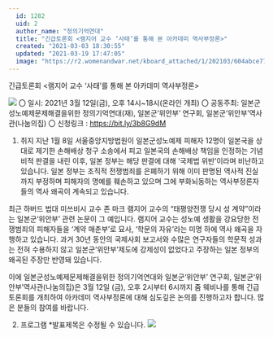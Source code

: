 ```yaml
---
  id: 1282
  uid: 2
  author_name: "정의기억연대"
  title: "긴급토론회 <램지어 교수 ‘사태’를 통해 본 아카데미 역사부정론>"
  created: "2021-03-03 18:30:55"
  updated: "2021-03-19 17:47:05"
  image: "https://r2.womenandwar.net/kboard_attached/1/202103/604abce7761909108549.png"
---
```

긴급토론회 <램지어 교수 ‘사태’를 통해 본 아카데미 역사부정론>

 
![](https://r2.womenandwar.net/kboard_attached/1/202103/604abce7761909108549.png)
〇 일시: 2021년 3월 12일(금), 오후 14시~18시(온라인 개최)
〇 공동주최: 일본군성노예제문제해결을위한 정의기억연대(재), 일본군‘위안부’ 연구회, 일본군‘위안부’역사관(나눔의집)
〇 신청링크 : https://bit.ly/3b8G9dM

1. 취지 
지난 1월 8일 서울중앙지방법원이 일본군성노예제 피해자 12명이 일본국을 상대로 제기한 손해배상 청구 소송에서 피고 일본국의 손해배상 책임을 인정하는 기념비적 판결을 내린 이후, 일본 정부는 해당 판결에 대해 ‘국제법 위반’이라며 비난하고 있습니다. 일본 정부는 조직적 전쟁범죄를 은폐하기 위해 이미 판명된 역사적 진실까지 부정하며 피해자의 명예를 훼손하고 있으며 그에 부화뇌동하는 역사부정론자들의 역사 왜곡이 계속되고 있습니다. 

최근 하버드 법대 미쓰비시 교수 존 마크 램지어 교수의 “태평양전쟁 당시 성 계약”이라는 일본군‘위안부’ 관련 논문이 그 예입니다. 램지어 교수는 성노예 생활을 강요당한 전쟁범죄의 피해자들을 ‘계약 매춘부’로 묘사, ‘학문의 자유’라는 미명 하에 역사 왜곡을 자행하고 있습니다. 과거 30년 동안의 국제사회 보고서와 수많은 연구자들의 학문적 성과는 전혀 수용하지 않고 일본군‘위안부’제도에 강제성이 없었다고 주장하는 일본 정부의 왜곡된 주장만 반영돼 있습니다. 

이에 일본군성노예제문제해결을위한 정의기억연대와 일본군‘위안부’ 연구회, 일본군‘위안부’역사관(나눔의집)은 3월 12일 (금), 오후 2시부터 6시까지 줌 웨비나를 통해 긴급토론회를 개최하여 아카데미 역사부정론에 대해 심도깊은 논의를 진행하고자 합니다. 많은 분들의 참여를 바랍니다. 

2. 프로그램 
\*발표제목은 수정될 수 있습니다.
 ![](https://r2.womenandwar.net/kboard_attached/1/202103/603f574933d6f8191113.jpg)